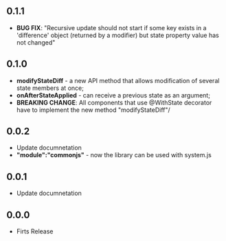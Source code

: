 ## 0.1.1
* **BUG FIX**: "Recursive update should not start if some key exists in a 'difference' object (returned by a modifier) but state property value has not changed"

## 0.1.0
* **modifyStateDiff** - a new API method that allows modification of several state members at once;
* **onAfterStateApplied** - can receive a previous state as an argument;
* **BREAKING CHANGE**: All components that use @WithState decorator have to implement the new method "modifyStateDiff"/
## 0.0.2
* Update documnetation
* **"module":"commonjs"** - now the library can be used with system.js
## 0.0.1
* Update documnetation
## 0.0.0
* Firts Release
